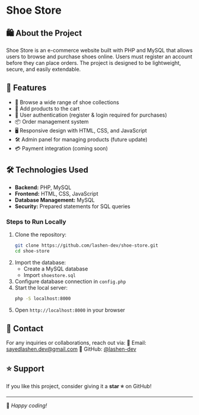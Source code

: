 # Shoe Store

## 🛍️ About the Project
Shoe Store is an e-commerce website built with PHP and MySQL that allows users to browse and purchase shoes online. Users must register an account before they can place orders. The project is designed to be lightweight, secure, and easily extendable.

## 🚀 Features
- 🏬 Browse a wide range of shoe collections
- 🛒 Add products to the cart
- 🔐 User authentication (register & login required for purchases)
- 📦 Order management system
- 🖥️ Responsive design with HTML, CSS, and JavaScript
- 🛠️ Admin panel for managing products (future update)
- 💳 Payment integration (coming soon)

## 🛠️ Technologies Used
- **Backend:** PHP, MySQL
- **Frontend:** HTML, CSS, JavaScript
- **Database Management:** MySQL
- **Security:** Prepared statements for SQL queries

### Steps to Run Locally
1. Clone the repository:
   ```sh
   git clone https://github.com/lashen-dev/shoe-store.git
   cd shoe-store
   ```
2. Import the database:
   - Create a MySQL database
   - Import `shoestore.sql`
3. Configure database connection in `config.php`
4. Start the local server:
   ```sh
   php -S localhost:8000
   ```
5. Open `http://localhost:8000` in your browser

## 📩 Contact
For any inquiries or collaborations, reach out via:
📧 Email: sayedlashen.dev@gmail.com 
🔗 GitHub: [@lashen-dev](https://github.com/lashen-dev)

## ⭐ Support
If you like this project, consider giving it a **star ⭐** on GitHub!

---
🚀 *Happy coding!*

